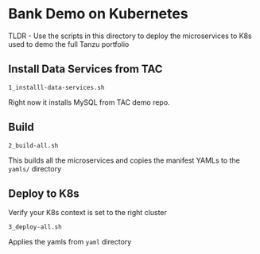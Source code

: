 # Bank Demo on Kubernetes

TLDR - Use the scripts in this directory to deploy the microservices to K8s used to demo the full Tanzu portfolio

## Install Data Services from TAC
 
```shell script
1_installl-data-services.sh
```
Right now it installs MySQL from TAC demo repo. 
## Build

```shell script
2_build-all.sh
```
This builds all the microservices and copies the manifest YAMLs to the `yamls/` directory

## Deploy to K8s

Verify your K8s context is set to the right cluster

```shell script
3_deploy-all.sh
```
Applies the yamls from `yaml` directory 